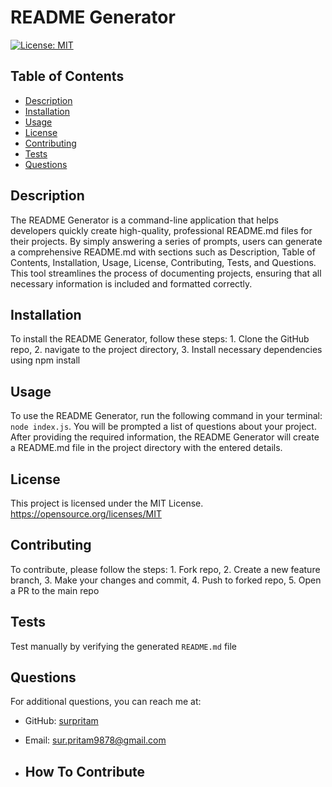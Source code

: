 # README Generator
  [![License: MIT](https://img.shields.io/badge/License-MIT-yellow.svg)](https://opensource.org/licenses/MIT)

  ## Table of Contents
  - [Description](#description)
  - [Installation](#installation)
  - [Usage](#usage)
  - [License](#license)
  - [Contributing](#contributing)
  - [Tests](#tests)
  - [Questions](#questions)

  ## Description
  The README Generator is a command-line application that helps developers quickly create high-quality, professional README.md files for their projects. By simply answering a series of prompts, users can generate a comprehensive README.md with sections such as Description, Table of Contents, Installation, Usage, License, Contributing, Tests, and Questions. This tool streamlines the process of documenting projects, ensuring that all necessary information is included and formatted correctly.
  
  ## Installation
  To install the README Generator, follow these steps: 1. Clone the GitHub repo, 2. navigate to the project directory, 3. Install necessary dependencies using npm install
  
  ## Usage
  To use the README Generator, run the following command in your terminal: `node index.js`. You will be prompted a list of questions about your project. After providing the required information, the README Generator will create a README.md file in the project directory with the entered details.
  
  ## License
This project is licensed under the MIT License.
  https://opensource.org/licenses/MIT
  
  ## Contributing
  To contribute, please follow the steps: 1. Fork repo, 2. Create a new feature branch, 3. Make your changes and commit, 4.  Push to forked repo, 5. Open a PR to the main repo
  
  ## Tests
  Test manually by verifying the generated `README.md` file
  
  ## Questions
  For additional questions, you can reach me at:
  
  - GitHub: [surpritam](https://github.com/surpritam)
  - Email: sur.pritam9878@gmail.com

  - ## How To Contribute
